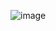 ![image](https://github.com/GlezDev4/BienesRaices-MVC-php/assets/160087169/5073915f-2ec8-43bb-9019-2a9d05ce7634)
